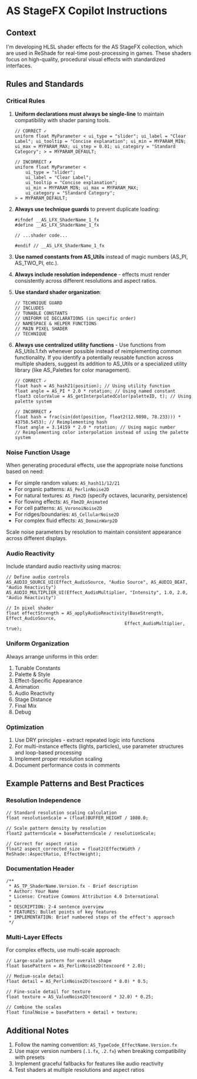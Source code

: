 # AS StageFX Copilot Instructions

## Context
I'm developing HLSL shader effects for the AS StageFX collection, which are used in ReShade for real-time post-processing in games. These shaders focus on high-quality, procedural visual effects with standardized interfaces.

## Rules and Standards

### Critical Rules
1. **Uniform declarations must always be single-line** to maintain compatibility with shader parsing tools.
   ```hlsl
   // CORRECT ✓
   uniform float MyParameter < ui_type = "slider"; ui_label = "Clear Label"; ui_tooltip = "Concise explanation"; ui_min = MYPARAM_MIN; ui_max = MYPARAM_MAX; ui_step = 0.01; ui_category = "Standard Category"; > = MYPARAM_DEFAULT;
   
   // INCORRECT ✗
   uniform float MyParameter < 
       ui_type = "slider"; 
       ui_label = "Clear Label";
       ui_tooltip = "Concise explanation";
       ui_min = MYPARAM_MIN; ui_max = MYPARAM_MAX;
       ui_category = "Standard Category";
   > = MYPARAM_DEFAULT;
   ```

2. **Always use technique guards** to prevent duplicate loading:
   ```hlsl
   #ifndef __AS_LFX_ShaderName_1_fx
   #define __AS_LFX_ShaderName_1_fx
   
   // ...shader code...
   
   #endif // __AS_LFX_ShaderName_1_fx
   ```

3. **Use named constants from AS_Utils** instead of magic numbers (AS_PI, AS_TWO_PI, etc.).

4. **Always include resolution independence** - effects must render consistently across different resolutions and aspect ratios.

5. **Use standard shader organization**:
   ```
   // TECHNIQUE GUARD
   // INCLUDES
   // TUNABLE CONSTANTS
   // UNIFORM UI DECLARATIONS (in specific order)
   // NAMESPACE & HELPER FUNCTIONS
   // MAIN PIXEL SHADER
   // TECHNIQUE
   ```

6. **Always use centralized utility functions** - Use functions from AS_Utils.1.fxh whenever possible instead of reimplementing common functionality. If you identify a potentially reusable function across multiple shaders, suggest its addition to AS_Utils or a specialized utility library (like AS_Palettes for color management).
   ```hlsl
   // CORRECT ✓
   float hash = AS_hash21(position); // Using utility function
   float angle = AS_PI * 2.0 * rotation; // Using named constant
   float3 colorValue = AS_getInterpolatedColor(paletteID, t); // Using palette system
   
   // INCORRECT ✗
   float hash = frac(sin(dot(position, float2(12.9898, 78.233))) * 43758.5453); // Reimplementing hash
   float angle = 3.14159 * 2.0 * rotation; // Using magic number
   // Reimplementing color interpolation instead of using the palette system
   ```

### Noise Function Usage
When generating procedural effects, use the appropriate noise functions based on need:

- For simple random values: `AS_hash11/12/21`
- For organic patterns: `AS_PerlinNoise2D`
- For natural textures: `AS_Fbm2D` (specify octaves, lacunarity, persistence)
- For flowing effects: `AS_Fbm2D_Animated`
- For cell patterns: `AS_VoronoiNoise2D`
- For ridges/boundaries: `AS_CellularNoise2D`
- For complex fluid effects: `AS_DomainWarp2D`

Scale noise parameters by resolution to maintain consistent appearance across different displays.

### Audio Reactivity
Include standard audio reactivity using macros:
```hlsl
// Define audio controls
AS_AUDIO_SOURCE_UI(Effect_AudioSource, "Audio Source", AS_AUDIO_BEAT, "Audio Reactivity")
AS_AUDIO_MULTIPLIER_UI(Effect_AudioMultiplier, "Intensity", 1.0, 2.0, "Audio Reactivity")

// In pixel shader
float effectStrength = AS_applyAudioReactivity(BaseStrength, Effect_AudioSource, 
                                             Effect_AudioMultiplier, true);
```

### Uniform Organization
Always arrange uniforms in this order:
1. Tunable Constants
2. Palette & Style
3. Effect-Specific Appearance
4. Animation
5. Audio Reactivity
6. Stage Distance
7. Final Mix
8. Debug

### Optimization
1. Use DRY principles - extract repeated logic into functions
2. For multi-instance effects (lights, particles), use parameter structures and loop-based processing
3. Implement proper resolution scaling
4. Document performance costs in comments

## Example Patterns and Best Practices

### Resolution Independence
```hlsl
// Standard resolution scaling calculation
float resolutionScale = (float)BUFFER_HEIGHT / 1080.0;

// Scale pattern density by resolution
float2 patternScale = basePatternScale / resolutionScale;

// Correct for aspect ratio
float2 aspect_corrected_size = float2(EffectWidth / ReShade::AspectRatio, EffectHeight);
```

### Documentation Header
```hlsl
/**
 * AS_TP_ShaderName.Version.fx - Brief description
 * Author: Your Name
 * License: Creative Commons Attribution 4.0 International
 * 
 * DESCRIPTION: 2-4 sentence overview
 * FEATURES: Bullet points of key features
 * IMPLEMENTATION: Brief numbered steps of the effect's approach
 */
```

### Multi-Layer Effects
For complex effects, use multi-scale approach:
```hlsl
// Large-scale pattern for overall shape
float basePattern = AS_PerlinNoise2D(texcoord * 2.0);

// Medium-scale detail
float detail = AS_PerlinNoise2D(texcoord * 8.0) * 0.5;

// Fine-scale detail for texture
float texture = AS_ValueNoise2D(texcoord * 32.0) * 0.25;

// Combine the scales
float finalNoise = basePattern + detail + texture;
```

## Additional Notes
1. Follow the naming convention: `AS_TypeCode_EffectName.Version.fx`
2. Use major version numbers (`.1.fx`, `.2.fx`) when breaking compatibility with presets
3. Implement graceful fallbacks for features like audio reactivity
4. Test shaders at multiple resolutions and aspect ratios